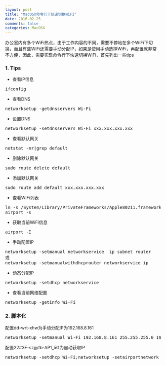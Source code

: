```yaml
---
layout: post
title: "MacOSX命令行下快速切换WiFi"
date: 2016-02-25
comments: false
categories: MacOSX
---
```


办公室内有多个WiFi热点，由于工作内容的不同，需要不停地在多个WiFi下切换，而且有些WiFi还需要手动分配IP，如果是使用手动选择WiFi，再配置就非常不方便，因此，需要实现命令行下快速切换WiFi，首先列出一些tips

### 1. Tips

* 查看IP信息
<pre>
ifconfig
</pre>

* 查看DNS
<pre>
networksetup -getdnsservers Wi-Fi
</pre>

* 设置DNS
<pre>
networksetup -setdnsservers Wi-Fi xxx.xxx.xxx.xxx
</pre>

* 查看默认网关
<pre>
netstat -nr|grep default
</pre>

* 删除默认网关
<pre>
sudo route delete default
</pre>
* 添加默认网关
<pre>
sudo route add default xxx.xxx.xxx.xxx
</pre>

* 查看WiFi列表
<pre>
ln -s /System/Library/PrivateFrameworks/Apple80211.framework/Versions/Current/Resources/airport /usr/local/bin/airport
airport -s
</pre>

* 获取当前WiFi信息
<pre>
airport -I
</pre>

* 手动配置IP
<pre>
networksetup -setmanual networkservice  ip subnet router
或
networksetup -setmanualwithdhcprouter networkservice ip 
</pre>

* 动态分配IP
<pre>
networksetup -setdhcp networkservice
</pre>

* 查看当前网络配置
<pre>
networksetup -getinfo Wi-Fi
</pre>

### 2. 脚本化
配置dd-wrt-xhw为手动分配IP为192.168.8.161
<pre>
networksetup -setmanual Wi-Fi 192.168.8.161 255.255.255.0 192.168.8.1;networksetup -setairportnetwork en0 dd-wrt-xhw password
</pre>
配置22#3F-szjjyfb-AP1_5G为自动获取IP
<pre>
networksetup -setdhcp Wi-Fi;networksetup -setairportnetwork en0 22#3F-szjjyfb-AP1_5G password
</pre>